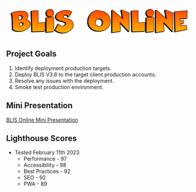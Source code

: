 <center><img src = "/assets/blisheader.png" alt="BLIS Online Team" width="500" height="88"></center>


## Project Goals

1. Identify deployment production targets. 
2. Deploy BLIS V3.8 to the target client production accounts. 
3. Resolve any issues with the deployment. 
4. Smoke test production environment. 

## Mini Presentation

[BLIS Online Mini Presentation](/assets/blis_online_mini_presentation.pdf)


## Lighthouse Scores

* Tested February 11th 2023
    * Performance - 97
    * Accessibility - 98
    * Best Practices - 92
    * SEO - 92
    * PWA - 89